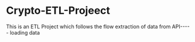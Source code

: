 # Crypto-ETL-Projeect
This is an ETL Project which follows the flow extraction of data from API----- loading data 
